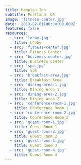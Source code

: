 ```yaml
---
title: Hampton Inn
subtitle: Portland, OR
image: 'fitness-center.jpg'
date: '2013-02-01T00:00:00.000Z'
featured: false
resources:
  - src: 'lobby.jpg'
    title: Lobby
  - src: 'fitness-center.jpg'
    title: Fitness Center
  - src: 'business-center.jpg'
    title: Business Center
  - src: 'spa.jpg'
    title: Spa
  - src: 'breakfast-area.jpg'
    title: Breakfast Area
  - src: 'dining-area-1.jpg'
    title: Dining Area 1
  - src: 'dining-area-2.jpg'
    title: Dining Area 2
  - src: 'conference-room-1.jpg'
    title: Conference Room 1
  - src: 'conference-room-2.jpg'
    title: Conference Room 2
  - src: 'guest-room-1.jpg'
    title: Guest Room 1
  - src: 'guest-room-2.jpg'
    title: Guest Room 2
  - src: 'guest-room-3.jpg'
    title: Guest Room 3
  - src: 'guest-room-4.jpg'
    title: Guest Room 4
---
```

